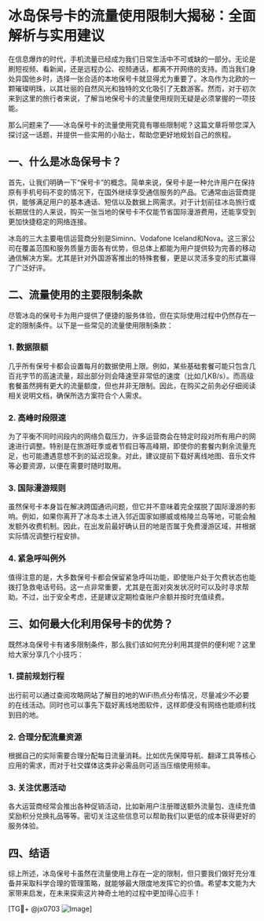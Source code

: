 # 冰岛保号卡的流量使用限制大揭秘：全面解析与实用建议

在信息爆炸的时代，手机流量已经成为我们日常生活中不可或缺的一部分。无论是刷短视频、看新闻，还是远程办公、视频通话，都离不开网络的支持。而当我们身处异国他乡时，选择一张合适的本地保号卡就显得尤为重要了。冰岛作为北欧的一颗璀璨明珠，以其壮丽的自然风光和独特的文化吸引了无数游客。然而，对于初次来到这里的旅行者来说，了解当地保号卡的流量使用规则无疑是必须掌握的一项技能。

那么问题来了——冰岛保号卡的流量使用究竟有哪些限制呢？这篇文章将带您深入探讨这一话题，并提供一些实用的小贴士，帮助您更好地规划自己的旅程。

## 一、什么是冰岛保号卡？

首先，让我们明确一下“保号卡”的概念。简单来说，保号卡是一种允许用户在保持原有手机号码不变的情况下，在国外继续享受通信服务的产品。它通常由运营商提供，能够满足用户的基本通话、短信以及数据上网需求。对于计划前往冰岛旅行或长期居住的人来说，购买一张当地的保号卡不仅能节省国际漫游费用，还能享受到更加快捷稳定的网络连接。

冰岛的三大主要电信运营商分别是Siminn、Vodafone Iceland和Nova。这三家公司在覆盖范围和服务质量方面各有优势，但总体上都能为用户提供较为完善的移动通信解决方案。尤其是针对外国游客推出的特殊套餐，更是以灵活多变的形式赢得了广泛好评。

## 二、流量使用的主要限制条款

尽管冰岛的保号卡为用户提供了便捷的服务体验，但在实际使用过程中仍然存在一定的限制条件。以下是一些常见的流量使用限制条款：

### 1. 数据限额
几乎所有保号卡都会设置每月的数据使用上限。例如，某些基础套餐可能只包含几百兆字节的高速流量，超出部分则会降速至非常低的速度（比如几KB/s）。而高级套餐虽然拥有更大的流量额度，但也并非无限制。因此，在购买之前务必仔细阅读相关说明文档，确保所选方案符合个人需求。

### 2. 高峰时段限速
为了平衡不同时间段内的网络负载压力，许多运营商会在特定时段对所有用户的网速进行调整。特别是在旅游旺季或者节假日等高峰期，即使你的套餐内剩余流量充足，也可能遭遇意想不到的延迟现象。对此，建议提前下载好离线地图、音乐文件等必要资源，以便在需要时随时取用。

### 3. 国际漫游规则
虽然保号卡本身旨在解决跨国通讯问题，但它并不意味着完全摆脱了国际漫游的影响。例如，如果你离开了冰岛本土进入邻近国家如挪威或格陵兰岛等地，可能会触发额外收费机制。因此，在出发前最好确认目的地是否属于免费漫游区域，并根据实际情况调整行程安排。

### 4. 紧急呼叫例外
值得注意的是，大多数保号卡都会保留紧急呼叫功能，即使账户处于欠费状态也能拨打急救电话号码。这一点非常重要，尤其是在面对突发状况时可以及时寻求帮助。不过，出于安全考虑，还是建议定期检查账户余额并按时充值续费。

## 三、如何最大化利用保号卡的优势？

既然冰岛保号卡有诸多限制条件，那么我们该如何充分利用其提供的便利呢？这里给大家分享几个小技巧：

### 1. 提前规划行程
出行前可以通过查阅攻略网站了解目的地的WiFi热点分布情况，尽量减少不必要的在线活动。同时也可以事先下载好离线地图软件，这样即便没有网络也能顺利找到目的地。

### 2. 合理分配流量资源
根据自己的实际需要合理分配每日流量消耗。比如优先保障导航、翻译工具等核心应用的需求，而对于社交媒体这类非必需品则可适当压缩使用频率。

### 3. 关注优惠活动
各大运营商经常会推出各种促销活动，比如新用户注册赠送额外流量包、连续充值奖励积分兑换礼品等等。密切关注这些信息可以帮助我们以更低的成本获得更好的服务体验。

## 四、结语

综上所述，冰岛保号卡虽然在流量使用上存在一定的限制，但只要我们做好充分准备并采取科学合理的管理策略，就能够最大限度地发挥它的价值。希望本文能为大家带来启发，在未来探索这片神奇土地的过程中更加得心应手！

[TG💪+ @jx0703 ![Image](https://github.com/user-attachments/assets/dbca1d08-cadb-493c-b0ec-ad6f7a83f270)]